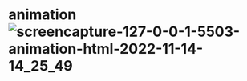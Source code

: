# animation![screencapture-127-0-0-1-5503-animation-html-2022-11-14-14_25_49](https://user-images.githubusercontent.com/104992828/201617704-6f8a5194-2e0d-47c6-b2f2-2db3e9814ff1.png)
